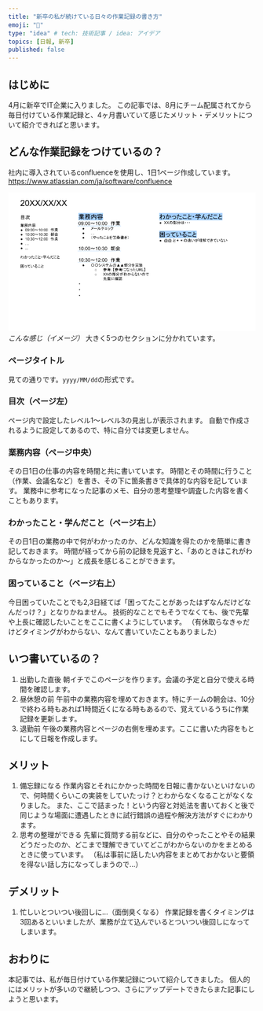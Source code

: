 ```yaml
---
title: "新卒の私が続けている日々の作業記録の書き方"
emoji: "🌟"
type: "idea" # tech: 技術記事 / idea: アイデア
topics: [日報, 新卒]
published: false
---
```

## はじめに
4月に新卒でIT企業に入りました。
この記事では、8月にチーム配属されてから毎日付けている作業記録と、4ヶ月書いていて感じたメリット・デメリットについて紹介できればと思います。

## どんな作業記録をつけているの？
社内に導入されているconfluenceを使用し、1日1ページ作成しています。
https://www.atlassian.com/ja/software/confluence


![](/images/dcfcc0278b1f25/fig_1.png)
*こんな感じ（イメージ）*
大きく5つのセクションに分かれています。
### ページタイトル
見ての通りです。`yyyy/MM/dd`の形式です。
### 目次（ページ左）
ページ内で設定したレベル1〜レベル3の見出しが表示されます。
自動で作成されるように設定してあるので、特に自分では変更しません。

### 業務内容（ページ中央）
その日1日の仕事の内容を時間と共に書いています。
時間とその時間に行うこと（作業、会議名など）を書き、その下に箇条書きで具体的な内容を記しています。
業務中に参考になった記事のメモ、自分の思考整理や調査した内容を書くこともあります。

### わかったこと・学んだこと（ページ右上）
その日1日の業務の中で何がわかったのか、どんな知識を得たのかを簡単に書き記しておきます。
時間が経ってから前の記録を見返すと、「あのときはこれがわからなかったのか〜」と成長を感じることができます。

### 困っていること（ページ右上）
今日困っていたことでも2,3日経てば「困ってたことがあったはずなんだけどなんだっけ？」となりかねません。
技術的なことでもそうでなくても、後で先輩や上長に確認したいことをここに書くようにしています。
（有休取らなきゃだけどタイミングがわからない、なんて書いていたこともありました）

## いつ書いているの？
1. 出勤した直後
   朝イチでこのページを作ります。会議の予定と自分で使える時間を確認します。
2. 昼休憩の前
   午前中の業務内容を埋めておきます。特にチームの朝会は、10分で終わる時もあれば1時間近くになる時もあるので、覚えているうちに作業記録を更新します。
3. 退勤前
   午後の業務内容とページの右側を埋めます。ここに書いた内容をもとにして日報を作成します。

## メリット
1. 備忘録になる
   作業内容とそれにかかった時間を日報に書かないといけないので、何時間くらいこの実装をしていたっけ？とわからなくなることがなくなりました。
   また、ここで詰まった！という内容と対処法を書いておくと後で同じような場面に遭遇したときに試行錯誤の過程や解決方法がすぐにわかります。
2. 思考の整理ができる
   先輩に質問する前などに、自分のやったことやその結果どうだったのか、どこまで理解できていてどこがわからないのかをまとめるときに使っています。
   （私は事前に話したい内容をまとめておかないと要領を得ない話し方になってしまうので…）

## デメリット
1. 忙しいとついつい後回しに…（面倒臭くなる）
   作業記録を書くタイミングは3回あるといいましたが、業務が立て込んでいるとついつい後回しになってしまいます。

## おわりに
本記事では、私が毎日付けている作業記録について紹介してきました。
個人的にはメリットが多いので継続しつつ、さらにアップデートできたらまた記事にしようと思います。